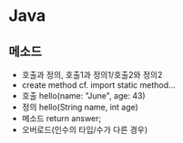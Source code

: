 # Java
## 메소드
- 호출과 정의, 호출1과 정의1/호출2와 정의2
- create method cf. import static method...
- 호출 hello(name: "June", age: 43)
- 정의 hello(String name, int age)
- 메소드 return answer;
- 오버로드(인수의 타입/수가 다른 경우)
